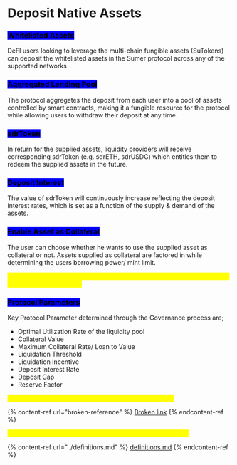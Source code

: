 # Deposit Native Assets



### <mark style="background-color:blue;">Whitelisted Assets</mark>

DeFI users looking to leverage the multi-chain fungible assets (SuTokens) can deposit the whitelisted assets in the Sumer protocol across any of the supported networks

### <mark style="background-color:blue;">Aggregated Lending Pool</mark>&#x20;

The protocol aggregates the deposit from each user into a pool of assets controlled by smart contracts, making it a fungible resource for the protocol while allowing users to withdraw their deposit at any time.&#x20;

### <mark style="background-color:blue;">sdrToken</mark>

In return for the supplied assets, liquidity providers will receive corresponding sdrToken (e.g. sdrETH, sdrUSDC) which entitles them to redeem the supplied assets in the future.&#x20;

### <mark style="background-color:blue;">Deposit Interest</mark>

The value of sdrToken will continuously increase reflecting the deposit interest rates, which is set as a function of the supply & demand of the assets.&#x20;

### <mark style="background-color:blue;">Enable Asset as Collateral</mark>

The user can choose whether he wants to use the supplied asset as collateral or not. Assets supplied as collateral are factored in while determining the users borrowing power/ mint limit. &#x20;

<mark style="color:yellow;">Users can lock multiple native assets types to a single position, diversifying collateral price exposure.</mark>

### <mark style="background-color:blue;">Protocol Parameters</mark>

Key Protocol Parameter determined through the Governance process are;&#x20;

* Optimal Utilization Rate of the liquidity pool&#x20;
* Collateral Value&#x20;
* Maximum Collateral Rate/ Loan to Value&#x20;
* Liquidation Threshold&#x20;
* Liquidation Incentive&#x20;
* Deposit Interest Rate&#x20;
* Deposit Cap&#x20;
* Reserve Factor&#x20;

<mark style="color:yellow;">The value of the Protocol parameters can be found here;</mark>&#x20;

{% content-ref url="broken-reference" %}
[Broken link](broken-reference)
{% endcontent-ref %}

<mark style="color:yellow;">The definitions of the protocol parameters can be found here;</mark>&#x20;

{% content-ref url="../definitions.md" %}
[definitions.md](../definitions.md)
{% endcontent-ref %}
